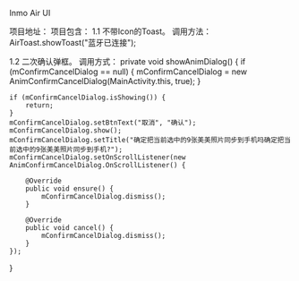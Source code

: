 Inmo Air UI

项目地址：
项目包含：
1.1 不带Icon的Toast。 调用方法：
AirToast.showToast("蓝牙已连接");

1.2 二次确认弹框。 调用方式：
private void showAnimDialog() {
if (mConfirmCancelDialog == null) {
mConfirmCancelDialog = new AnimConfirmCancelDialog(MainActivity.this, true);
}

    if (mConfirmCancelDialog.isShowing()) {
        return;
    }
    mConfirmCancelDialog.setBtnText("取消", "确认");
    mConfirmCancelDialog.show();
    mConfirmCancelDialog.setTitle("确定把当前选中的9张美美照片同步到手机吗确定把当前选中的9张美美照片同步到手机?");
    mConfirmCancelDialog.setOnScrollListener(new AnimConfirmCancelDialog.OnScrollListener() {

        @Override
        public void ensure() {
            mConfirmCancelDialog.dismiss();
        }

        @Override
        public void cancel() {
            mConfirmCancelDialog.dismiss();
        }
    });
}


